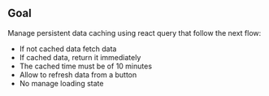 ## Goal

Manage persistent data caching using react query that follow the next flow:

- If not cached data fetch data
- If cached data, return it immediately
- The cached time must be of 10 minutes
- Allow to refresh data from a button
- No manage loading state
